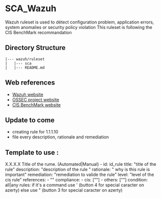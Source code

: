 # SCA_Wazuh
Wazuh ruleset is used to détect configuration problem, application errors, system anomalies or security policy violation
This ruleset is following the CIS BenchMark recommandation

## Directory Structure

    |--- wazuh/ruleset
    |   |--- sca
    |   |--- README.md

## Web references

* [Wazuh website](http://wazuh.com)
* [OSSEC project website](http://ossec.github.io)
* [CIS BenchMark website](https://www.cisecurity.org/cis-benchmarks)


## Update to come

- creating rule for 1.1.1.10
- file every description, rationale and remediation 

## Template to use : 

X.X.X.X Title of the rume. (Automated|Manual)
    - id: id_rule
    title: "title of the rule"
    description: "description of the rule "
    rationale: " why is this rule is important"
    remediation: "remediation to valide the rule"
    level: "level of the cis rule"
    references:
      - ""
    compliance:
      - cis: [""]
      - others: [""] 
    condition: all|any
    rules:
        if it's a command use ' (button 4 for special caracter on azerty)
        else use " (button 3 for special caracter on azerty)